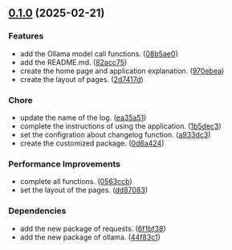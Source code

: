 <!-- insertion marker -->
<a name="0.1.0"></a>

## [0.1.0](https://github.com///compare/91117ceb16de5cbc7d268da0babb5c2969d69aa2...0.1.0) (2025-02-21)

### Features

- add the Ollama model call functions. ([08b5ae0](https://github.com///commit/08b5ae0283b792bcf1091d369e99fb1bc65699f5))
- add the README.md. ([82acc75](https://github.com///commit/82acc755e3745983dad5744834e6462a07de3da3))
- create the home page and application explanation. ([970ebea](https://github.com///commit/970ebeadf4377e694732bb9c2d392b71831d3cdf))
- create the layout of pages. ([2d7417d](https://github.com///commit/2d7417d9f8acd9ef76017ad55f2d57d215af537a))

### Chore

- update the name of the log. ([ea35a51](https://github.com///commit/ea35a51938912895f9043badda2ca458addb5de7))
- complete the instructions of using the application. ([1b5dec3](https://github.com///commit/1b5dec342e22620dc86560e9f960d549dace1142))
- set the configration about changelog function. ([a933dc3](https://github.com///commit/a933dc3edf84963638a264a2706a0949a6dcc3e1))
- create the customized package. ([0d6a424](https://github.com///commit/0d6a42452d31df0d626d33c1985e0f4c73caa1bd))

### Performance Improvements

- complete all functions. ([0563ccb](https://github.com///commit/0563ccb6b7af317f92d06cee8fb53e97ff6a8ac6))
- set the layout of the pages. ([dd87083](https://github.com///commit/dd870839b25205584acb1928487530b901a0cb40))

### Dependencies

- add the new package of requests. ([6f1bf38](https://github.com///commit/6f1bf38c0ac393041d5aa5168292026d02b2aa24))
- add the new package of ollama. ([44f83c1](https://github.com///commit/44f83c1ed73e4447d484ebc01d4dd7dea7269012))

